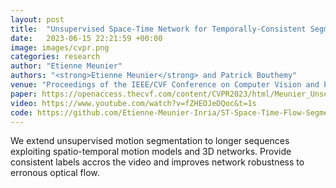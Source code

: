 ```yaml
---
layout: post
title:  "Unsupervised Space-Time Network for Temporally-Consistent Segmentation of Multiple Motions"
date:   2023-06-15 22:21:59 +00:00
image: images/cvpr.png
categories: research
author: "Etienne Meunier"
authors: "<strong>Etienne Meunier</strong> and Patrick Bouthemy"
venue: "Proceedings of the IEEE/CVF Conference on Computer Vision and Pattern Recognition (CVPR) 2023"
paper: https://openaccess.thecvf.com/content/CVPR2023/html/Meunier_Unsupervised_Space-Time_Network_for_Temporally-Consistent_Segmentation_of_Multiple_Motions_CVPR_2023_paper.html
video: https://www.youtube.com/watch?v=fZHEOJeDQoc&t=1s
code: https://github.com/Etienne-Meunier-Inria/ST-Space-Time-Flow-Segmentation
---
```

We extend unsupervised motion segmentation to longer sequences exploiting spatio-temporal motion models and 3D networks. Provide consistent labels accros the video and improves network robustness to erronous optical flow. 

